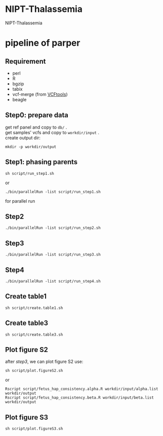 # NIPT-Thalassemia
NIPT-Thalassemia

# pipeline of parper

## Requirement
* perl
* R
* bgzip
* tabix
* vcf-merge (from [VCFtools](https://vcftools.github.io/perl_module.html))
* beagle

## Step0: prepare data
get ref panel and copy to `db/` .   
get samples' vcfs and copy to `workdir/input` .  
create output dir:  
```
mkdir -p workdir/output
```

## Step1: phasing parents
```
sh script/run_step1.sh
```
or 
```
./bin/parallelRun -list script/run_step1.sh
```
for parallel run

## Step2
```
./bin/parallelRun -list script/run_step2.sh
```

## Step3
```
./bin/parallelRun -list script/run_step3.sh
```

## Step4
```
./bin/parallelRun -list script/run_step4.sh
```

## Create table1
```
sh script/create.table1.sh
```

## Create table3
```
sh script/create.table3.sh
```

## Plot figure S2
after *step3*, we can plot figure S2 use:
```
sh script/plot.figureS2.sh
```
or
```
Rscript script/fetus_hap_consistency.alpha.R workdir/input/alpha.list workdir/output
Rscript script/fetus_hap_consistency.beta.R workdir/input/beta.list workdir/output
```

## Plot figure S3
```
sh script/plot.figureS3.sh
```
